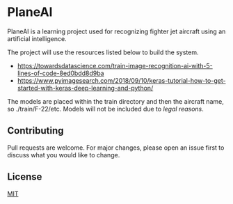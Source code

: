 # PlaneAI
PlaneAI is a learning project used for recognizing fighter jet aircraft using an artificial intelligence. 

The project will use the resources listed below to build the system.
* https://towardsdatascience.com/train-image-recognition-ai-with-5-lines-of-code-8ed0bdd8d9ba
* https://www.pyimagesearch.com/2018/09/10/keras-tutorial-how-to-get-started-with-keras-deep-learning-and-python/

The models are placed within the train directory and then the aircraft name, so ./train/F-22/etc. Models will not be included due to _legal reasons_.
## Contributing
Pull requests are welcome. For major changes, please open an issue first to discuss what you would like to change.

## License
[MIT](https://choosealicense.com/licenses/mit/)
